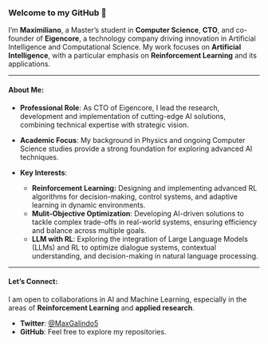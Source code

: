 ### Welcome to my GitHub 👋

I’m **Maximiliano**, a Master’s student in **Computer Science**, **CTO**, and co-founder of **Eigencore**, a technology company driving innovation in Artificial Intelligence and Computational Science. My work focuses on **Artificial Intelligence**, with a particular emphasis on **Reinforcement Learning** and its applications.

---

#### About Me:
- **Professional Role**: As CTO of Eigencore, I lead the research, development and implementation of cutting-edge AI solutions, combining technical expertise with strategic vision.
- **Academic Focus**: My background in Physics and ongoing Computer Science studies provide a strong foundation for exploring advanced AI techniques.
- **Key Interests**:
  
     - **Reinforcement Learning:** Designing and implementing advanced RL algorithms for decision-making, control systems, and adaptive learning in dynamic environments.
     - **Mulit-Objective Optimization**:  Developing AI-driven solutions to tackle complex trade-offs in real-world systems, ensuring efficiency and balance across multiple goals.
     - **LLM with RL**: Exploring the integration of Large Language Models (LLMs) and RL to optimize dialogue systems, contextual understanding, and decision-making in natural language processing.
---

#### Let’s Connect:
I am open to collaborations in AI and Machine Learning, especially in the areas of **Reinforcement Learning** and **applied research**.

- **Twitter**: [@MaxGalindo5](https://twitter.com/MaxGalindo5)  
- **GitHub**: Feel free to explore my repositories.
